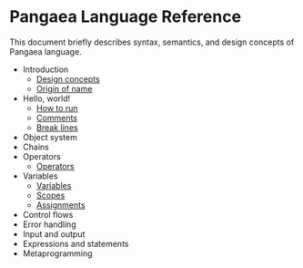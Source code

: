 # Pangaea Language Reference

This document briefly describes syntax, semantics, and design concepts of Pangaea language.

- Introduction
    - [Design concepts](./design_concepts.md)
    - [Origin of name](./origin_of_name.md)
- Hello, world!
    - [How to run](./how_to_run.md)
    - [Comments](./comments.md)
    - [Break lines](./break_lines.md)
- Object system
- Chains
- Operators
    - [Operators](./operators.md)
- Variables
    - [Variables](./variables.md)
    - [Scopes](./scopes.md)
    - [Assignments](./assignments.md)
- Control flows
- Error handling
- Input and output
- Expressions and statements
- Metaprogramming
